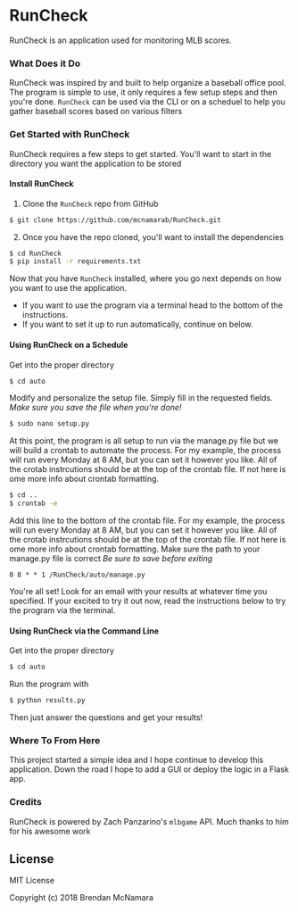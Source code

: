 # RunCheck

RunCheck is an application used for monitoring MLB scores.  

### What Does it Do
RunCheck was inspired by and built to help organize a baseball office pool. The program is simple to use, it only requires a few setup steps and then you're done. ```RunCheck``` can be used via the CLI or on a scheduel to help you gather baseball scores based on various filters

### Get Started with RunCheck
RunCheck requires a few steps to get started.  You'll want to start  in the directory you want the application to be stored

#### Install RunCheck
1. Clone the ```RunCheck``` repo from GitHub
```sh
$ git clone https://github.com/mcnamarab/RunCheck.git
```

2. Once you have the repo cloned, you'll want to install the dependencies
```sh
$ cd RunCheck
$ pip install -r requirements.txt
```

Now that you have ```RunCheck``` installed, where you go next depends on how you want to use the application.  
- If you want to use the program via a terminal head to the bottom of the instructions.  
- If you want to set it up to run automatically, continue on below.

#### Using RunCheck on a Schedule
Get into the proper directory
```sh
$ cd auto
```

Modify and personalize the setup file.  Simply fill in the requested fields. *Make sure you save the file when you're done!*
```sh
$ sudo nano setup.py
```

At this point, the program is all setup to run via the manage.py file but we will build a crontab to automate the process. For my example, the process will run every Monday at 8 AM, but you can set it however you like.  All of the crotab instrcutions should be at the top of the crontab file.  If not here is ome more info about crontab formatting.
```sh
$ cd ..
$ crontab -e
```

Add this line to the bottom of the crontab file.  For my example, the process will run every Monday at 8 AM, but you can set it however you like.  All of the crotab instrcutions should be at the top of the crontab file.  If not here is ome more info about crontab formatting. Make sure the path to your manage.py file is correct *Be sure to save before exiting*
```
0 8 * * 1 /RunCheck/auto/manage.py
```

You're all set! Look for an email with your results at whatever time you specified. If your excited to try it out now, read the instructions below to try the program via the terminal.

#### Using RunCheck via the Command Line
Get into the proper directory
```sh
$ cd auto
```

Run the program with
```sh
$ python results.py
```
Then just answer the questions and get your results!  


### Where To From Here
This project started a simple idea and I hope continue to develop this application.  Down the road I hope to add a GUI or deploy the logic in a Flask app.








### Credits
RunCheck is powered by Zach Panzarino's ```mlbgame``` API.  Much thanks to him for his awesome work









License
----
MIT License

Copyright (c) 2018 Brendan McNamara


